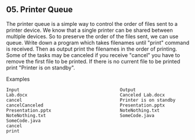 ## 05. Printer Queue

The printer queue is a simple way to control the order of files sent to a printer device. We know that a single printer can be shared between multiple devices. So to preserve the order of the files sent, we can use queue. Write down a program which takes filenames until "print" command is received. Then as output print the filenames in the order of printing. Some of the tasks may be canceled if you receive "cancel" you have to remove the first file to be printed. If there is no current file to be printed print "Printer is on standby".

Examples

```
Input	                                   Output
Lab.docx                                   Canceled Lab.docx
cancel                                     Printer is on standby
cancelCanceled                             Presentation.pptx           
Presentation.pptx                          NoteNothing.txt
NoteNothing.txt                            SomeCode.java
SomeCode.java
cancel
print
```
